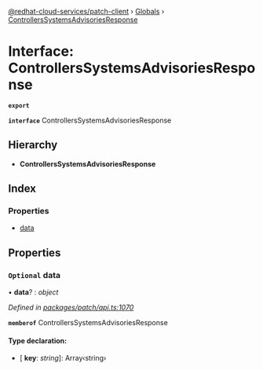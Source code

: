 [@redhat-cloud-services/patch-client](../README.md) › [Globals](../globals.md) › [ControllersSystemsAdvisoriesResponse](controllerssystemsadvisoriesresponse.md)

# Interface: ControllersSystemsAdvisoriesResponse

**`export`** 

**`interface`** ControllersSystemsAdvisoriesResponse

## Hierarchy

* **ControllersSystemsAdvisoriesResponse**

## Index

### Properties

* [data](controllerssystemsadvisoriesresponse.md#optional-data)

## Properties

### `Optional` data

• **data**? : *object*

*Defined in [packages/patch/api.ts:1070](https://github.com/RedHatInsights/javascript-clients/blob/d9dc4c9/packages/patch/api.ts#L1070)*

**`memberof`** ControllersSystemsAdvisoriesResponse

#### Type declaration:

* \[ **key**: *string*\]: Array‹string›

